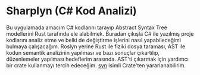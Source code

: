 # Sharplyn (C# Kod Analizi)

Bu uygulamada amacım C# kodlarını tarayıp Abstract Syntax Tree modellerini Rust tarafında ele alabilmek. Buradan çıkışla C# ile yazılmış proje kodlarını analiz etme ve belki de değiştirme işlerini nasıl yapabileceğimi bulmaya çalışacağım. Roslyn yerine Rust ile fiziki dosya taraması, AST ile kodun semantik analizinin yapılması ve bazı sonuçlar çıkartılıp, düzenlemeler yapılması hedeflerim arasında. AST'ti çıkarmak için yardımcı bir crate kullanmayı tercih edeceğim. [syn](https://crates.io/crates/syn) isimli Crate'ten yararlanabilirim.

